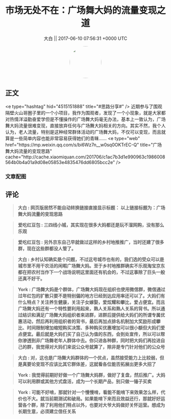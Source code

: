 <h1 align="center">市场无处不在：广场舞大妈的流量变现之道</h1>




<p align="center">
    <a>大白 || 2017-06-10 07:56:31 &#43;0000 UTC</a>
</p>

<div align="center">
    <img src="https://images.zsxq.com/FlDC1V6tw0ku-PdNnDcAStDZxgt5?e=1590940799&amp;token=kIxbL07-8jAj8w1n4s9zv64FuZZNEATmlU_Vm6zD:lWk5F_EA_Jzbakub19XV3Bp-d6Y=" width="100" height="100" style="border:1px solid;border-radius:50%; color:#ffffff"/>
</div>




## 正文

<div>
&lt;e type=&#34;hashtag&#34; hid=&#34;4515151888&#34; title=&#34;#思路分享#&#34; /&gt; 
近期参与了围观隔壁火山哥圈子里的一个小项目，我作为围观者，发现了一个小现象，就是大家都对热情洋溢勤奋爱学但是不懂操作的广场舞大妈毫无办法，基本上一致认为，广场舞大妈流量很难变现，直接放弃任何与广场舞大妈相关的方向。其实不然，我个人认为，老人流量，特别是这种经常群体活动的广场舞大妈，不仅可以变现，而且就算是一些简单内容也能非常容易获得她们的青睐......
&lt;e type=&#34;web&#34; href=&#34;https://mp.weixin.qq.com/s/bi6Wz7n__w0sq0OKTrEC-Q&#34; title=&#34;广场舞大妈流量的变现思路&#34; cache=&#34;http://cache.xiaomiquan.com/201706/c1ac7b3d1e990963c1986008564b0b4a01a9d08e05853e4835476dd6805bcc2e&#34; /&gt;
</div>

### 文章配图

<div class="image" align="center">

</div>


## 评论

<div align="left">
<div>

<blockquote >
<span> <strong>大白 : 网页版居然不能自动转换链接直接显示标题：  以上链接标题为：广场舞大妈流量的变现思路 </strong></span>
</blockquote>

<blockquote >
<span> <strong>爱吃红豆包 : 三四线小城，其实现在很多大妈都还是玩不溜网购，没有那么乐观 </strong></span>
</blockquote>

<blockquote >
<span> <strong>爱吃红豆包 : 另外京东自己早就做过这样的乡村地推推广，当时还建了很多群，现在这些群都没人管了。 </strong></span>
</blockquote>

<blockquote >
<span> <strong>大白 : 乡村认知确实是个问题，不过这号城市也有的，我们选的受众可以是城市里不用干农活的闲暇广场舞大妈。至于乡村地推群确实不乐观淘宝京东都在把农村当作下一个战场说明这里面还有机会的，不过这事除了巨头一般还真不好干。 </strong></span>
</blockquote>

<blockquote >
<span> <strong>York : 广场舞大妈是个群体，广场舞大妈现在组织也使用微信群，微信通过过年红包的扩散只要不是特别偏的地方已经到达应用率还可以了。大妈们有什么特点？关注养生健康，关注子女嫁娶，爱炫耀和攀比，爱占便宜。而且广场舞大妈还有一个特性要利用起来，熟人关系和熟人关系的背书。所以通过结识和满足广场舞大妈组织者来进群，进群后提供给大妈们的所谓专属优惠活动，然后再利用组织者的背书，最后再加点排名机制加大奖励形成攀比、时间限制增加缩短购买决策、多种购买优惠增加可以很小额但大妈们爱点便宜。最后就是大妈们买了自己认为值的东西，会到处宣传，所以可以帮你渗透到非广场舞老年人群体中去。你只进各种群，同时把大妈们再拉进自己的群，我觉得对大妈们来说公众号就算了，除非是专门针对他们的公众号 </strong></span>
</blockquote>

<blockquote >
<span> <strong>大白 : 对，这也是广场舞大妈群体的一个优点，虽然接受能力上比较弱，但是真要论变现不应该比其它群体差，这就看各位能否拓展出更多大招了 </strong></span>
</blockquote>

<blockquote >
<span> <strong>York : 我觉得前期好好做一个广场舞大妈群，做好了复盘，然后推广。大妈可以利用群或其他方式盘活，成为一个长期产品，别只做一锤子买卖 </strong></span>
</blockquote>

<blockquote >
<span> <strong>York : 可能不好啃，那就针对一个慢慢啃，看能不能啃下来效果怎么样，代价也不大。就当前期测试和破局。如果能啃下来而且效益还行，那就好好运营各个群，除了利用他们特点以外，也要对大爷大妈做好关怀运营。想成为长期生意，必须建立信任关系 </strong></span>
</blockquote>

</div>
</div>